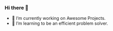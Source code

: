 ### Hi there 👋

- 🔭 I’m currently working on Awesome Projects.
- 🌱 I’m learning to be an efficient problem solver.

<!--
- 👯 I’m looking to collaborate on ...
- 🤔 I’m looking for help with ...
- 💬 Ask me about ...
- 📫 How to reach me: ...
- 😄 Pronouns: ...
- ⚡ Fun fact: ...
-->
